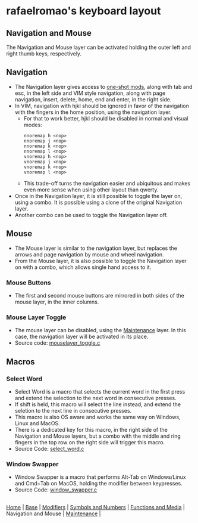 # rafaelromao's keyboard layout

## Navigation and Mouse
The Navigation and Mouse layer can be activated holding the outer left and right thumb keys, respectively.

## Navigation
- The Navigation layer gives access to [one-shot mods](modifiers.md), along with tab and esc, in the left side and VIM style navigation, along with page navigation, insert, delete, home, end and enter, in the right side.
- In VIM, navigation with hjkl should be ignored in favor of the navigation with the fingers in the home position, using the navigation layer.
    - For that to work better, hjkl should be disabled in normal and visual modes:
        ```vim
        nnoremap h <nop>
        nnoremap j <nop>
        nnoremap k <nop>
        nnoremap l <nop>
        vnoremap h <nop>
        vnoremap j <nop>
        vnoremap k <nop>
        vnoremap l <nop>
        ```
    - This trade-off turns the navigation easier and ubiquitous and makes even more sense when using other layout than qwerty.
- Once in the Navigation layer, it is still possible to toggle the layer on, using a combo. It is possible using a clone of the original Navigation layer.
- Another combo can be used to toggle the Navigation layer off.

## Mouse
- The Mouse layer is similar to the navigation layer, but replaces the arrows and page navigation by mouse and wheel navigation.
- From the Mouse layer, it is also possible to toggle the Navigation layer on with a combo, which allows single hand access to it.

### Mouse Buttons
- The first and second mouse buttons are mirrored in both sides of the mouse layer, in the inner columns.

### Mouse Layer Toggle
- The mouse layer can be disabled, using the [Maintenance](maintenance.md) layer. In this case, the navigation layer will be activated in its place.
- Source code: [mouselayer_toggle.c](../qmk/users/rafaelromao/features/mouselayer_toggle.c)

## Macros

### Select Word
- Select Word is a macro that selects the current word in the first press and extend the selection to the next word in consecutive presses.
- If shift is held, this macro will select the line instead, and extend the seletion to the next line in consecutive presses.
- This macro is also OS aware and works the same way on Windows, Linux and MacOS.
- There is a dedicated key for this macro, in the right side of the Navigation and Mouse layers, but a combo with the middle and ring fingers in the top row on the right side will trigger this macro.
- Source Code: [select_word.c](../qmk/users/rafaelromao/features/select_word.c)

### Window Swapper
- Window Swapper is a macro that performs Alt-Tab on Windows/Linux and Cmd+Tab on MacOS, holding the modifier between keypresses.
- Source Code: [window_swapper.c](../qmk/users/rafaelromao/features/window_swapper.c)

##
[Home](../readme.md) | 
[Base](base.md) |
[Modifiers](modifiers.md) |
[Symbols and Numbers](symbols.md) |
[Functions and Media](functions.md) | 
Navigation and Mouse |
[Maintenance](maintenance.md) |

